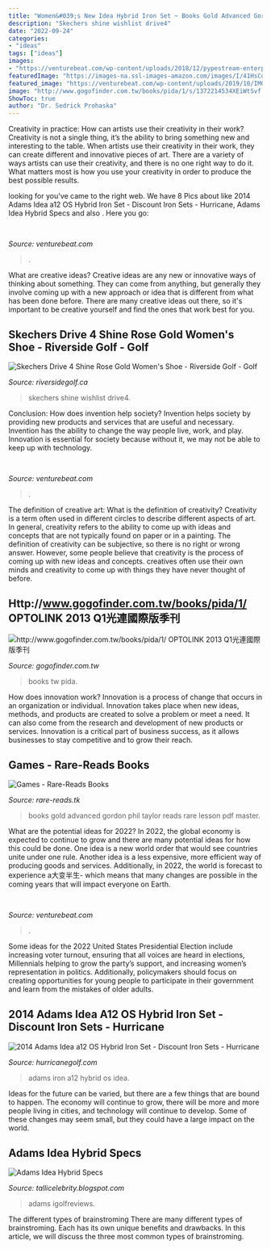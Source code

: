 ```yaml
---
title: "Women&#039;s New Idea Hybrid Iron Set ~ Books Gold Advanced Gordon Phil Taylor Reads Rare Lesson Pdf Master"
description: "Skechers shine wishlist drive4"
date: "2022-09-24"
categories:
- "ideas"
tags: ["ideas"]
images:
- "https://venturebeat.com/wp-content/uploads/2018/12/pypestream-enterprise-messaging-solutions.png?w=539"
featuredImage: "https://images-na.ssl-images-amazon.com/images/I/41HsCo58c3L._SX323_BO1,204,203,200_.jpg"
featured_image: "https://venturebeat.com/wp-content/uploads/2019/10/IMG_2307D-e1572529138577.jpeg"
image: "http://www.gogofinder.com.tw/books/pida/1/s/1372214534XEiWtSvf.jpg"
ShowToc: true
author: "Dr. Sedrick Prohaska"
---
```



Creativity in practice: How can artists use their creativity in their work?
Creativity is not a single thing, it’s the ability to bring something new and interesting to the table. When artists use their creativity in their work, they can create different and innovative pieces of art. There are a variety of ways artists can use their creativity, and there is no one right way to do it. What matters most is how you use your creativity in order to produce the best possible results.

	

		
looking for  you've came to the right web. We have 8 Pics about  like 2014 Adams Idea a12 OS Hybrid Iron Set - Discount Iron Sets - Hurricane, Adams Idea Hybrid Specs and also . Here you go:
		
    
## 

<img loading=lazy src="https://venturebeat.com/wp-content/uploads/2018/12/pypestream-enterprise-messaging-solutions.png?w=539" onerror="this.onerror=null;this.src='https://tse4.mm.bing.net/th?id=OIP.oMRssAO0AkzJPDkbuCh89AHaEc&amp;pid=15.1';" alt="">

_Source: venturebeat.com_

>. 

	

What are creative ideas?
Creative ideas are any new or innovative ways of thinking about something. They can come from anything, but generally they involve coming up with a new approach or idea that is different from what has been done before. There are many creative ideas out there, so it's important to be creative yourself and find the ones that work best for you.

    
## Skechers Drive 4 Shine Rose Gold Women&#039;s Shoe - Riverside Golf - Golf

<img loading=lazy src="https://www.riversidegolf.ca/wp-content/uploads/2019/11/Skechers-Drive4-Shine.jpg" onerror="this.onerror=null;this.src='https://tse4.mm.bing.net/th?id=OIP.24MwcCyrvmQfEdkrMZUezwHaGj&amp;pid=15.1';" alt="Skechers Drive 4 Shine Rose Gold Women&#039;s Shoe - Riverside Golf - Golf">

_Source: riversidegolf.ca_

>skechers shine wishlist drive4. 

	

Conclusion: How does invention help society?
Invention helps society by providing new products and services that are useful and necessary. Invention has the ability to change the way people live, work, and play. Innovation is essential for society because without it, we may not be able to keep up with technology.

    
## 

<img loading=lazy src="https://venturebeat.com/wp-content/uploads/2017/07/kuri_lifestyle_livingroom_1139-1.jpg?w=800" onerror="this.onerror=null;this.src='https://tse3.mm.bing.net/th?id=OIP.Chn1NDXPVyEtkA-GNJMoZgHaE7&amp;pid=15.1';" alt="">

_Source: venturebeat.com_

>. 

	

The definition of creative art: What is the definition of creativity?
Creativity is a term often used in different circles to describe different aspects of art. In general, creativity refers to the ability to come up with ideas and concepts that are not typically found on paper or in a painting. The definition of creativity can be subjective, so there is no right or wrong answer. However, some people believe that creativity is the process of coming up with new ideas and concepts. creatives often use their own minds and creativity to come up with things they have never thought of before.

    
## Http://www.gogofinder.com.tw/books/pida/1/ OPTOLINK 2013 Q1光連國際版季刊

<img loading=lazy src="http://www.gogofinder.com.tw/books/pida/1/s/1372214534XEiWtSvf.jpg" onerror="this.onerror=null;this.src='https://tse1.mm.bing.net/th?id=OIP.JyosSCj3UuihnI5rN5M4WAHaKf&amp;pid=15.1';" alt="http://www.gogofinder.com.tw/books/pida/1/ OPTOLINK 2013 Q1光連國際版季刊">

_Source: gogofinder.com.tw_

>books tw pida. 

	

How does innovation work?
Innovation is a process of change that occurs in an organization or individual. Innovation takes place when new ideas, methods, and products are created to solve a problem or meet a need. It can also come from the research and development of new products or services. Innovation is a critical part of business success, as it allows businesses to stay competitive and to grow their reach.

    
## Games - Rare-Reads Books

<img loading=lazy src="https://images-na.ssl-images-amazon.com/images/I/41HsCo58c3L._SX323_BO1,204,203,200_.jpg" onerror="this.onerror=null;this.src='https://tse1.mm.bing.net/th?id=OIP.obA2UeTtZ7GdamOJpLDQ5QAAAA&amp;pid=15.1';" alt="Games - Rare-Reads Books">

_Source: rare-reads.tk_

>books gold advanced gordon phil taylor reads rare lesson pdf master. 

	

What are the potential ideas for 2022?
In 2022, the global economy is expected to continue to grow and there are many potential ideas for how this could be done. One idea is a new world order that would see countries unite under one rule. Another idea is a less expensive, more efficient way of producing goods and services. Additionally, in 2022, the world is forecast to experience a大变半生- which means that many changes are possible in the coming years that will impact everyone on Earth.

    
## 

<img loading=lazy src="https://venturebeat.com/wp-content/uploads/2019/10/IMG_2307D-e1572529138577.jpeg" onerror="this.onerror=null;this.src='https://tse3.mm.bing.net/th?id=OIP.JH5oeQG4IfebxWuL_cwUiQHaFj&amp;pid=15.1';" alt="">

_Source: venturebeat.com_

>. 

	

Some ideas for the 2022 United States Presidential Election include increasing voter turnout, ensuring that all voices are heard in elections, Millennials helping to grow the party’s support, and increasing women’s representation in politics. Additionally, policymakers should focus on creating opportunities for young people to participate in their government and learn from the mistakes of older adults.

    
## 2014 Adams Idea A12 OS Hybrid Iron Set - Discount Iron Sets - Hurricane

<img loading=lazy src="https://www.hurricanegolf.com/media/catalog/product/cache/1/image/1200x/040ec09b1e35df139433887a97daa66f/a/d/adams_2014a12oshybrid_face.jpg" onerror="this.onerror=null;this.src='https://tse3.mm.bing.net/th?id=OIP._Xb0mRZZB9CdevWs0wrwOQHaHa&amp;pid=15.1';" alt="2014 Adams Idea a12 OS Hybrid Iron Set - Discount Iron Sets - Hurricane">

_Source: hurricanegolf.com_

>adams iron a12 hybrid os idea. 

	

Ideas for the future can be varied, but there are a few things that are bound to happen. The economy will continue to grow, there will be more and more people living in cities, and technology will continue to develop. Some of these changes may seem small, but they could have a large impact on the world.

    
## Adams Idea Hybrid Specs

<img loading=lazy src="https://lh3.googleusercontent.com/proxy/OG7TljPIjIism0sXzXe87-AhlBtkKubqJYaIPO_ZGeRP5M1tMKCzeDlsC3vGie-xVTG91BehtbVRGLDUANQtbuX8WcU_RdOumCg5hmjFVV2pML6U=s0-d" onerror="this.onerror=null;this.src='https://tse4.mm.bing.net/th?id=OIP.CMQaLTNib5XscfHEXAkrsAHaFj&amp;pid=15.1';" alt="Adams Idea Hybrid Specs">

_Source: tallicelebrity.blogspot.com_

>adams igolfreviews. 

	

The different types of brainstroming
There are many different types of brainstroming. Each has its own unique benefits and drawbacks. In this article, we will discuss the three most common types of brainstroming.

